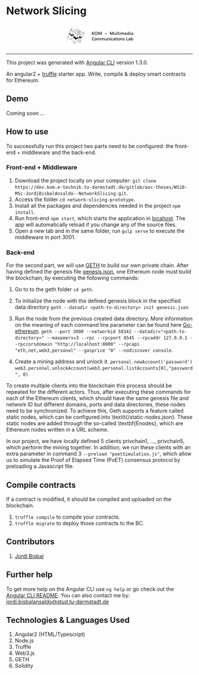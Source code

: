 # Network Slicing

<p align="center">		
  <img src="./network-slicing-prototype/src/assets/img/kom_logo.png">		
 </p>		
 	
 ------------------------		

This project was generated with [Angular CLI](https://github.com/angular/angular-cli) version 1.3.0.

An angular2 + [truffle](https://github.com/trufflesuite/truffle) starter app. Write, compile & deploy smart contracts for Ethereum.

## Demo

Coming soon ...

## How to use

To successfully run this project two parts need to be configured: the front-end + middleware and the back-end.

### Front-end + Middleware

1. Download the project locally on your computer: 
`git clone https://dev.kom.e-technik.tu-darmstadt.de/gitlab/aoc-theses/WS18-MSc-JordiBisbalAnsaldo--NetworkSlicing.git`.
2. Access the folder 
`cd network-slicing-prototype`.
3. Install all the packages and dependencies needed in the project 
`npm install`.
4. Run front-end `npm start`, which starts the application in [locahost](http://localhost:8000). The app will automatically reload if you change any of the source files.
5. Open a new tab and in the same folder, run `gulp serve` to execute the middleware in port 3001.

### Back-end

For the second part, we will use [GETH](https://github.com/ethereum/go-ethereum) to build our own private chain. After having defined the genesis file [genesis.json](https://lightrains.com/blogs/genesis-json-parameter-explained-ethereum), one Ethereum node must build the blockchain, by executing the following commands:

1. Go to to the geth folder `cd geth`.
2. To initialize the node with the defined genesis block in the specified data directory
`geth --datadir <path-to-directory> init genesis.json`
3. Run the node from the previous created data directory. More information on the meaning of each command line parameter can be found here [Go-ethereum](https://github.com/ethereum/go-ethereum/wiki/Command-Line-Options).
`geth --port 3000 --networkid 58342 --datadir="<path-to-directory>" --maxpeers=3 --rpc --rpcport 8545 --rpcaddr 127.0.0.1 --rpccorsdomain "http://localhost:8000" --rpcapi "eth,net,web3,personal" --gasprice "0" --nodiscover console`. 

4. Create a mining address and unlock it.
`personal.newAccount('password')`
`web3.personal.unlockAccount(web3.personal.listAccounts[0],"password", 0)`

To create multiple clients into the blockchain this process should be repeated for the different actors. Thus, after executing these commands for each of the Ethereum clients, which should have the same genesis file and network ID but different domains, ports and data directories, these nodes need to be synchronized. To achieve this, Geth supports a feature called static nodes, which can be configured into \textit{<path-to-directory>/static-nodes.json}. These static nodes are added through the so-called \textbf{Enodes}, which are Ethereum nodes written in a URL scheme.

In our project, we have locally defined 5 clients privchain1, ..., privchain5, which perform the mining together. In addition, we run these clients with an extra parameter in command 3 `--preload "poetSimulation.js"`, which allow us to simulate the Proof of Elapsed Time (PoET) consensus protocol by preloading a Javascript file.

## Compile contracts

If a contract is modified, it should be compiled and uploaded on the blockchain.

1. `truffle compile` to compile your contracts.
2. `truffle migrate` to deploy those contracts to the BC.


## Contributors
1. [Jordi Bisbal](https://dev.kom.e-technik.tu-darmstadt.de/gitlab/jb64lori)

## Further help

To get more help on the Angular CLI use `ng help` or go check out the [Angular CLI README](https://github.com/angular/angular-cli/blob/master/README.md).
You can also contact me by: jordi.bisbalansaldo@stud.tu-darmstadt.de

## Technologies & Languages Used
1. Angular2 (HTML/Typescript)
2. Node.js
3. Truffle
4. Web3.js
5. GETH
6. Solidity

